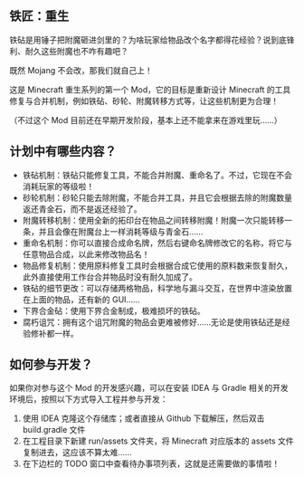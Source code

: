 ## 铁匠：重生

铁砧是用锤子把附魔砸进剑里的？为啥玩家给物品改个名字都得花经验？说到底锋利、耐久这些附魔也不咋有趣吧？

既然 Mojang 不会改，那我们就自己上！

这是 Minecraft 重生系列的第一个 Mod，它的目标是重新设计 Minecraft 的工具修复与合并机制，例如铁砧、砂轮、附魔转移方式等，让这些机制更为合理！

（不过这个 Mod 目前还在早期开发阶段，基本上还不能拿来在游戏里玩……）

## 计划中有哪些内容？

* 铁砧机制：铁砧只能修复工具，不能合并附魔、重命名了。不过，它现在不会消耗玩家的等级啦！
* 砂轮机制：砂轮只能去除附魔，不能合并工具，并且它会根据去除的附魔数量返还青金石，而不是返还经验了。
* 附魔转移机制：使用全新的拓印台在物品之间转移附魔！附魔一次只能转移一条，并且会像在附魔台上一样消耗等级与青金石……
* 重命名机制：你可以直接合成命名牌，然后右键命名牌修改它的名称，将它与任意物品合成，以此来修改物品名！
* 物品修复机制：使用原料修复工具时会根据合成它使用的原料数来恢复耐久，此外直接使用工作台合并物品时没有耐久加成了。
* 铁砧的细节更改：可以存储两格物品，科学地与漏斗交互，在世界中渲染放置在上面的物品，还有新的 GUI……
* 下界合金砧：使用下界合金制成，极难损坏的铁砧。
* 腐朽诅咒：拥有这个诅咒附魔的物品会更难被修好……无论是使用铁砧还是经验修补都一样。

## 如何参与开发？

如果你对参与这个 Mod 的开发感兴趣，可以在安装 IDEA 与 Gradle 相关的开发环境后，按照以下方式导入工程并参与开发：

1. 使用 IDEA 克隆这个存储库；或者直接从 Github 下载解压，然后双击 build.gradle 文件
2. 在工程目录下新建 run/assets 文件夹，将 Minecraft 对应版本的 assets 文件复制进去，这应该不算太难……
3. 在下边栏的 TODO 窗口中查看待办事项列表，这就是还需要做的事情啦！
